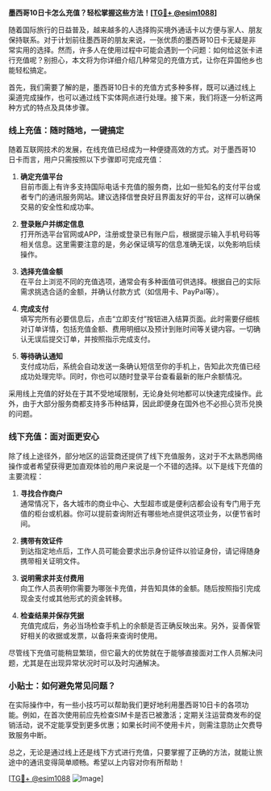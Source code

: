 **墨西哥10日卡怎么充值？轻松掌握这些方法！[[TG💪+ @esim1088](https://t.me/s/esim1088)]**

随着国际旅行的日益普及，越来越多的人选择购买境外通话卡以方便与家人、朋友保持联系。对于计划前往墨西哥的朋友来说，一张优质的墨西哥10日卡无疑是非常实用的选择。然而，许多人在使用过程中可能会遇到一个问题：如何给这张卡进行充值呢？别担心，本文将为你详细介绍几种常见的充值方式，让你在异国他乡也能轻松搞定。

首先，我们需要了解的是，墨西哥10日卡的充值方式多种多样，既可以通过线上渠道完成操作，也可以通过线下实体网点进行处理。接下来，我们将逐一分析这两种方式的特点及具体步骤。

### 线上充值：随时随地，一键搞定

随着互联网技术的发展，在线充值已经成为一种便捷高效的方式。对于墨西哥10日卡而言，用户只需按照以下步骤即可完成充值：

1. **确定充值平台**  
   目前市面上有许多支持国际电话卡充值的服务商，比如一些知名的支付平台或者专门的通讯服务网站。建议选择信誉良好且界面友好的平台，这样可以确保交易的安全性和成功率。

2. **登录账户并绑定信息**  
   打开所选平台官网或APP，注册或登录已有账户后，根据提示输入手机号码等相关信息。这里需要注意的是，务必保证填写的信息准确无误，以免影响后续操作。

3. **选择充值金额**  
   在平台上浏览不同的充值选项，通常会有多种面值可供选择。根据自己的实际需求挑选合适的金额，并确认付款方式（如信用卡、PayPal等）。

4. **完成支付**  
   填写完所有必要信息后，点击“立即支付”按钮进入结算页面。此时需要仔细核对订单详情，包括充值金额、费用明细以及预计到账时间等关键内容。一切确认无误后提交订单，并按照指示完成支付。

5. **等待确认通知**  
   支付成功后，系统会自动发送一条确认短信至你的手机上，告知此次充值已经成功处理完毕。同时，你也可以随时登录平台查看最新的账户余额情况。

采用线上充值的好处在于其不受地域限制，无论身处何地都可以快速完成操作。此外，由于大部分服务商都支持多币种结算，因此即便身在国外也不必担心货币兑换的问题。

### 线下充值：面对面更安心

除了线上途径外，部分地区的运营商还提供了线下充值服务，这对于不太熟悉网络操作或者希望获得更加直观体验的用户来说是一个不错的选择。以下是线下充值的主要流程：

1. **寻找合作商户**  
   通常情况下，各大城市的商业中心、大型超市或是便利店都会设有专门用于充值的柜台或机器。你可以提前查询附近有哪些地点提供这项业务，以便节省时间。

2. **携带有效证件**  
   到达指定地点后，工作人员可能会要求出示身份证件以验证身份，请记得随身携带相关证明文件。

3. **说明需求并支付费用**  
   向工作人员表明你需要为哪张卡充值，并告知具体的金额。随后按照指引完成现金支付或其他形式的资金转移。

4. **检查结果并保存凭据**  
   充值完成后，务必当场检查手机上的余额是否正确反映出来。另外，妥善保管好相关的收据或发票，以备将来查询时使用。

尽管线下充值可能稍显繁琐，但它最大的优势就在于能够直接面对工作人员解决问题，尤其是在出现异常状况时可以及时沟通解决。

### 小贴士：如何避免常见问题？

在实际操作中，有一些小技巧可以帮助我们更好地利用墨西哥10日卡的各项功能。例如，在首次使用前应先检查SIM卡是否已被激活；定期关注运营商发布的促销活动，说不定能享受到更多优惠；如果长时间不使用卡片，则需注意防止欠费导致服务中断。

总之，无论是通过线上还是线下方式进行充值，只要掌握了正确的方法，就能让旅途中的通讯变得简单顺畅。希望以上内容对你有所帮助！

[[TG💪+ @esim1088](https://t.me/s/esim1088) ![Image](https://i.postimg.cc/4NQfJmqS/Snipaste-2025-05-13-00-14-12.png)]